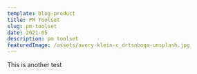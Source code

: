 ```yaml
---
template: blog-product
title: PM Toolset
slug: pm-toolset
date: 2021-05
description: pm toolset
featuredImage: /assets/avery-klein-c_drtsnboqa-unsplash.jpg
---
```

This is another test